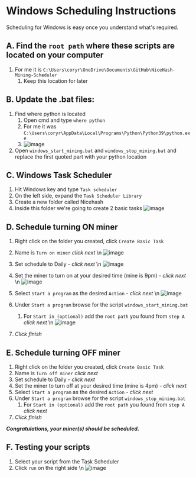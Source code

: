 # Windows Scheduling Instructions

Scheduling for Windows is easy once you understand what's required.

## A. Find the `root path` where these scripts are located on your computer
1. For me it is `C:\Users\coryr\OneDrive\Documents\GitHub\NiceHash-Mining-Scheduler`
   1. Keep this location for later

## B. Update the .bat files:
1. Find where python is located 
   1. Open cmd and type `where python`
   2. For me it was `C:\Users\coryr\AppData\Local\Programs\Python\Python39\python.exe`
   3. ![image](https://user-images.githubusercontent.com/3461713/152732529-2b469bcb-6780-4984-914d-788a579904a6.png)
2. Open `windows_start_mining.bat` and `windows_stop_mining.bat` and replace the first quoted part with your python location

## C. Windows Task Scheduler
1. Hit Windows key and type `Task scheduler`
2. On the left side, expand the `Task Scheduler Library`
3. Create a new folder called Nicehash
4. Inside this folder we're going to create 2 basic tasks 
![image](https://user-images.githubusercontent.com/3461713/152732656-a7addf98-b7c8-441b-b1c7-f7e392666956.png)

## D. Schedule turning ON miner
1. Right click on the folder you created, click `Create Basic Task`
2. Name is `Turn on miner` *click next* \n ![image](https://user-images.githubusercontent.com/3461713/152732920-ae64448d-8644-4712-86c3-4bf63a10d60a.png)

3. Set schedule to Daily - *click next* \n ![image](https://user-images.githubusercontent.com/3461713/152732963-0d02b688-d605-4907-b9a5-9b1935cc9880.png)

4. Set the miner to turn on at your desired time (mine is 9pm) - *click next* \n ![image](https://user-images.githubusercontent.com/3461713/152733011-efbb6bf2-7b20-4da0-bb7c-840980c76181.png)

5. Select `Start a program` as the desired `Action` - *click next* \n ![image](https://user-images.githubusercontent.com/3461713/152733034-94bf6658-78c7-4e28-9b86-8ede6da48608.png)

6. Under `Start a program` browse for the script `windows_start_mining.bat`
   1. For `Start in (optional)` add the `root path` you found from `step A` *click next* \n ![image](https://user-images.githubusercontent.com/3461713/152733095-c3ae3852-80bf-4435-8eae-18fba68f1fa8.png)

7. *Click finish*

## E. Schedule turning OFF miner
1. Right click on the folder you created, click `Create Basic Task`
2. Name is `Turn off miner` *click next*
3. Set schedule to Daily - *click next*
4. Set the miner to turn off at your desired time (mine is 4pm) - *click next*
5. Select `Start a program` as the desired `Action` - *click next*
6. Under `Start a program` browse for the script `windows_stop_mining.bat`
   1. For `Start in (optional)` add the `root path` you found from `step A` *click next*
7. *Click finish*

***Congratulations, your miner(s) should be scheduled.***

## F. Testing your scripts
1. Select your script from the Task Scheduler
2. Click `run` on the right side \n ![image](https://user-images.githubusercontent.com/3461713/152733164-28981d85-803c-4e94-bc08-bea6fe7e7a61.png)

